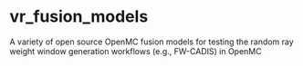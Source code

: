 # vr_fusion_models
A variety of open source OpenMC fusion models for testing the random ray weight window generation workflows (e.g., FW-CADIS) in OpenMC
